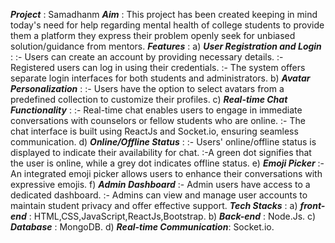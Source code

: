 **_Project_** : Samadhanm
**_Aim_** : This project has been created keeping in mind today's need for help regarding mental health of college students to provide them a platform they express their problem openly seek for unbiased solution/guidance from mentors.
**_Features_** :
                  a) **_User Registration and Login_** :
                    :- Users can create an account by providing necessary details.
                    :-  Registered users can log in using their credentials.
                    :-  The system offers separate login interfaces for both students and administrators.
                  b) **_Avatar Personalization_** : 
                    :- Users have the option to select avatars from a predefined collection to customize their profiles.
                  c) **_Real-time Chat Functionality_** :
                    :-  Real-time chat enables users to engage in immediate conversations with counselors or fellow students who are online.
                    :-  The chat interface is built using ReactJs and Socket.io, ensuring seamless communication.
                  d) **_Online/Offline Status_** : 
                    :- Users' online/offline status is displayed to indicate their availability for chat.
                    :-A green dot signifies that the user is online, while a grey dot indicates offline status.
                  e) **_Emoji Picker_**
                    :- An integrated emoji picker allows users to enhance their conversations with expressive emojis.
                  f) **_Admin Dashboard_**
                    :- Admin users have access to a dedicated dashboard.
                    :- Admins can view and manage user accounts to maintain student privacy and offer effective support.
**_Tech Stacks_** :
              a) **_front-end_** : HTML,CSS,JavaScript,ReactJs,Bootstrap.
              b) **_Back-end_** : Node.Js.
              c) **_Database_** : MongoDB.
              d) **_Real-time Communication_**: Socket.io.

              
                        
                        
                  
